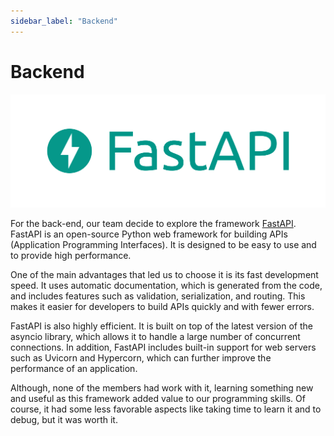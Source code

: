 ```yaml
---
sidebar_label: "Backend"
---
```


# Backend

![FastAPI](../../../static/img/fastapi.png)

For the back-end, our team decide to explore the framework [FastAPI](https://fastapi.tiangolo.com/). FastAPI is an open-source Python web framework for building APIs (Application Programming Interfaces). It is designed to be easy to use and to provide high performance.

One of the main advantages that led us to choose it is its fast development speed. It uses automatic documentation, which is generated from the code, and includes features such as validation, serialization, and routing. This makes it easier for developers to build APIs quickly and with fewer errors.

FastAPI is also highly efficient. It is built on top of the latest version of the asyncio library, which allows it to handle a large number of concurrent connections. In addition, FastAPI includes built-in support for web servers such as Uvicorn and Hypercorn, which can further improve the performance of an application.

Although, none of the members had work with it, learning something new and useful as this framework added value to our programming skills. Of course, it had some less favorable aspects like taking time to learn it and to debug, but it was worth it.
